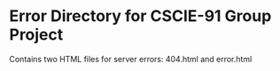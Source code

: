 # Error Directory for CSCIE-91 Group Project
Contains two HTML files for server errors: 404.html and error.html